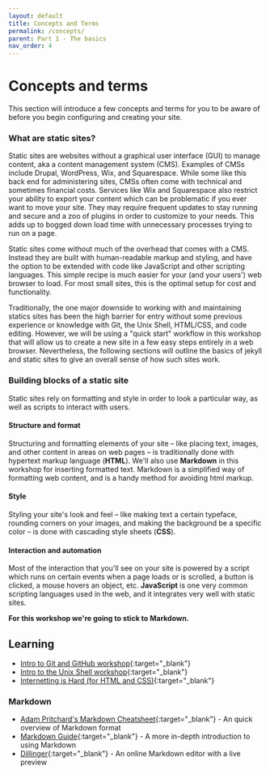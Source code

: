 ```yaml
---
layout: default
title: Concepts and Terms
permalink: /concepts/
parent: Part 1 - The basics
nav_order: 4
---
```


# Concepts and terms

This section will introduce a few concepts and terms for you to be aware of before you begin configuring and creating your site.

### What are static sites?

Static sites are websites without a graphical user interface (GUI) to manage content, aka a content management system (CMS). Examples of CMSs include Drupal, WordPress, Wix, and Squarespace. While some like this back end for administering sites, CMSs often come with technical and sometimes financial costs. Services like Wix and Squarespace also restrict your ability to export your content which can be problematic if you ever want to move your site. They may require frequent updates to stay running and secure and a zoo of plugins in order to customize to your needs. This adds up to bogged down load time with unnecessary processes trying to run on a page.

Static sites come without much of the overhead that comes with a CMS. Instead they are built with human-readable markup and styling, and have the option to be extended with code like JavaScript and other scripting languages. This simple recipe is much easier for your (and your users') web browser to load. For most small sites, this is the optimal setup for cost and functionality.

Traditionally, the one major downside to working with and maintaining statics sites has been the high barrier for entry without some previous experience or knowledge with Git, the Unix Shell, HTML/CSS, and code editing. However, we will be using a "quick start" workflow in this workshop that will allow us to create a new site in a few easy steps entirely in a web browser. Nevertheless, the following sections will outline the basics of jekyll and static sites to give an overall sense of how such sites work.

### Building blocks of a static site

Static sites rely on formatting and style in order to look a particular way, as well as scripts to interact with users.

#### Structure and format

Structuring and formatting elements of your site – like placing text, images, and other content in areas on web pages – is traditionally done with hypertext markup language (**HTML**). We'll also use **Markdown** in this workshop for inserting formatted text. Markdown is a simplified way of formatting web content, and is a handy method for avoiding html markup.

#### Style

Styling your site's look and feel – like making text a certain typeface, rounding corners on your images, and making the background be a specific color – is done with cascading style sheets (**CSS**).

#### Interaction and automation

Most of the interaction that you'll see on your site is powered by a script which runs on certain events when a page loads or is scrolled, a button is clicked, a mouse hovers an object, etc. **JavaScript** is one very common scripting languages used in the web, and it integrates very well with static sites.

**For this workshop we're going to stick to Markdown.**

## Learning

- [Intro to Git and GitHub workshop](https://jeremybuhler.github.io/rc-git/){:target="_blank"}
- [Intro to the Unix Shell workshop](https://ubc-library-rc.github.io/intro-shell/){:target="_blank"}
- [Internetting is Hard (for HTML and CSS)](https://internetingishard.com/){:target="_blank"}

### Markdown

- [Adam Pritchard's Markdown Cheatsheet](https://github.com/adam-p/markdown-here/wiki/Markdown-Cheatsheet){:target="_blank"} - An quick overview of Markdown format
- [Markdown Guide](https://www.markdownguide.org/){:target="_blank"} - A more in-depth introduction to using Markdown
- [Dillinger](https://dillinger.io/){:target="_blank"} - An online Markdown editor with a live preview
